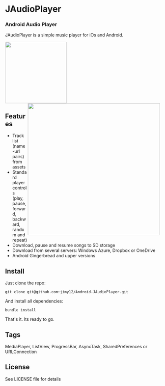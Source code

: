 JAudioPlayer
====================

### Android Audio Player

JAudioPlayer is a simple music player for iOs and Android.

<img width=200 src="https://raw.githubusercontent.com/jimy12/Android-JAudioPlayer/master/raw/screenshots/portrait.png"/><img width=430 align="right" src="https://raw.githubusercontent.com/jimy12/Android-JAudioPlayer/master/raw/screenshots/landscape.png"/>

## Features

- Track list (name-url pairs) from assets
- Standard player controls (play, pause, forward, backward, random and repeat)
- Download, pause and resume songs to SD storage
- Download from several servers: Windows Azure, Dropbox or OneDrive
- Android Gingerbread and upper versions

## Install

Just clone the repo:

```
git clone git@github.com:jimy12/Android-JAudioPlayer.git
```

And install all dependencies:

```
bundle install
```

That's it. Its ready to go.


## Tags

MediaPlayer, ListView, ProgressBar, AsyncTask, SharedPreferences or URLConnection

## License

See LICENSE file for details
